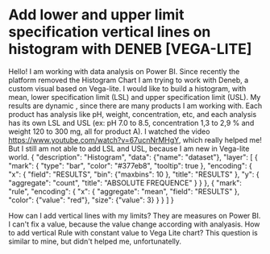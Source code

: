 
# Add lower and upper limit specification vertical lines on histogram with DENEB [VEGA-LITE]


Hello!
I am working with data analysis on Power BI. Since recently the platform removed the Histogram Chart I am trying to work with Deneb, a custom visual based on Vega-lite.
I would like to build a histogram, with mean, lower specification limit (LSL) and upper specification limit (USL).
My results are dynamic , since there are many products I am working with. Each product has analysis like pH, weight, concentration, etc, and each analysis has its own LSL and USL (ex: pH 7.0 to 8.5, concentration 1,3 to 2,9 % and weight 120 to 300 mg, all for product A).
I watched the video https://www.youtube.com/watch?v=67ucnNrMHgY, which really helped me!
But I still am not able to add LSL and USL, because I am new in Vega-lite world.
{
  "description": "Histogram",
  "data": {"name": "dataset"},
  "layer": [
    {
      "mark": {
        "type": "bar",
        "color": "#377eb8",
        "tooltip": true
      },
      "encoding": {
        "x": {
          "field": "RESULTS",
          "bin": {"maxbins": 10
          },
          "title": "RESULTS"
        },
        "y": {
          "aggregate": "count",
          "title": "ABSOLUTE FREQUENCE"
        }
      }
    },
    {
      "mark": "rule",
      "encoding": {
        "x": {
          "aggregate": "mean",
          "field": "RESULTS"
          },
          "color": {"value": "red"},
          "size": {"value": 3}
        }
    }
              ]
    }


How can I add vertical lines with my limits? They are measures on Power BI. I can't fix a value, because the value change according with analyasis.
How to add vertical Rule with constant value to Vega Lite chart? This question is similar to mine, but didn't helped me, unfortunatelly.

        